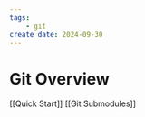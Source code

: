 ```yaml
---
tags: 
    - git
create date: 2024-09-30
---
```


# Git Overview

[[Quick Start]]
[[Git Submodules]]
